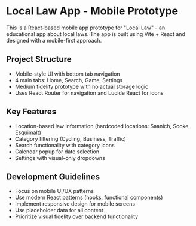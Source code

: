 <!-- Use this file to provide workspace-specific custom instructions to Copilot. For more details, visit https://code.visualstudio.com/docs/copilot/copilot-customization#_use-a-githubcopilotinstructionsmd-file -->

# Local Law App - Mobile Prototype

This is a React-based mobile app prototype for "Local Law" - an educational app about local laws. The app is built using Vite + React and designed with a mobile-first approach.

## Project Structure

- Mobile-style UI with bottom tab navigation
- 4 main tabs: Home, Search, Game, Settings
- Medium fidelity prototype with no actual storage logic
- Uses React Router for navigation and Lucide React for icons

## Key Features

- Location-based law information (hardcoded locations: Saanich, Sooke, Esquimalt)
- Category filtering (Cycling, Business, Traffic)
- Search functionality with category icons
- Calendar popup for date selection
- Settings with visual-only dropdowns

## Development Guidelines

- Focus on mobile UI/UX patterns
- Use modern React patterns (hooks, functional components)
- Implement responsive design for mobile screens
- Use placeholder data for all content
- Prioritize visual fidelity over backend functionality
